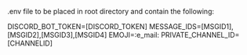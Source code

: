 .env file to be placed in root directory and contain the following:

DISCORD_BOT_TOKEN=[DISCORD_TOKEN]
MESSAGE_IDS=[MSGID1],[MSGID2],[MSGID3],[MSGID4]
EMOJI=:e_mail:
PRIVATE_CHANNEL_ID=[CHANNELID]

